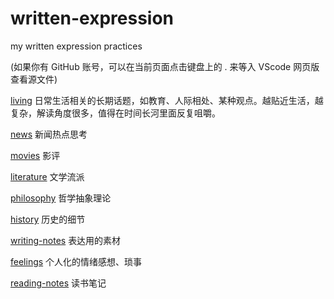 # written-expression

my written expression practices

(如果你有 GitHub 账号，可以在当前页面点击键盘上的 . 来等入 VScode 网页版查看源文件)

[living](./living.md) 日常生活相关的长期话题，如教育、人际相处、某种观点。越贴近生活，越复杂，解读角度很多，值得在时间长河里面反复咀嚼。

[news](./news.md) 新闻热点思考

[movies](./movies.md) 影评

[literature](./literature.md) 文学流派

[philosophy](./philosophy.md) 哲学抽象理论

[history](./history.md) 历史的细节

[writing-notes](./writing-notes.md) 表达用的素材

[feelings](./feelings.md) 个人化的情绪感想、琐事

[reading-notes](./reading-notes.md) 读书笔记
